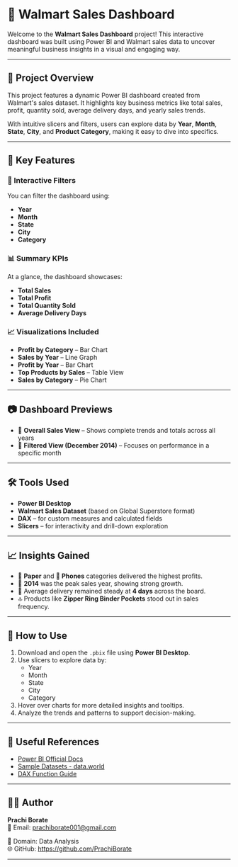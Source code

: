 # 🛒 Walmart Sales Dashboard

Welcome to the **Walmart Sales Dashboard** project! This interactive dashboard was built using Power BI and Walmart sales data to uncover meaningful business insights in a visual and engaging way.

---

## 📁 Project Overview

This project features a dynamic Power BI dashboard created from Walmart's sales dataset. It highlights key business metrics like total sales, profit, quantity sold, average delivery days, and yearly sales trends. 

With intuitive slicers and filters, users can explore data by **Year**, **Month**, **State**, **City**, and **Product Category**, making it easy to dive into specifics.

---

## 📌 Key Features

### 🔄 Interactive Filters
You can filter the dashboard using:
- **Year**
- **Month**
- **State**
- **City**
- **Category**

### 📊 Summary KPIs
At a glance, the dashboard showcases:
- **Total Sales**
- **Total Profit**
- **Total Quantity Sold**
- **Average Delivery Days**

### 📈 Visualizations Included
- **Profit by Category** – Bar Chart  
- **Sales by Year** – Line Graph  
- **Profit by Year** – Bar Chart  
- **Top Products by Sales** – Table View  
- **Sales by Category** – Pie Chart

---

## 📷 Dashboard Previews

- 🔹 **Overall Sales View** – Shows complete trends and totals across all years  
- 🔹 **Filtered View (December 2014)** – Focuses on performance in a specific month

---

## 🛠 Tools Used

- **Power BI Desktop**
- **Walmart Sales Dataset** (based on Global Superstore format)
- **DAX** – for custom measures and calculated fields
- **Slicers** – for interactivity and drill-down exploration

---

## 📈 Insights Gained

- 📄 **Paper** and 📱 **Phones** categories delivered the highest profits.
- 📆 **2014** was the peak sales year, showing strong growth.
- 🚚 Average delivery remained steady at **4 days** across the board.
- 🔝 Products like **Zipper Ring Binder Pockets** stood out in sales frequency.

---

## 🧪 How to Use

1. Download and open the `.pbix` file using **Power BI Desktop**.
2. Use slicers to explore data by:
   - Year  
   - Month  
   - State  
   - City  
   - Category  
3. Hover over charts for more detailed insights and tooltips.
4. Analyze the trends and patterns to support decision-making.

---

## 🔗 Useful References

- [Power BI Official Docs](https://learn.microsoft.com/en-us/power-bi/)
- [Sample Datasets - data.world](https://data.world/)
- [DAX Function Guide](https://dax.guide/)

---

## 🙋‍♀️ Author

**Prachi Borate**  
📧 Email: prachiborate001@gmail.com

💼 Domain: Data Analysis  
🌐 GitHub: https://github.com/PrachiBorate

---



